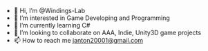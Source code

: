 - 👋 Hi, I’m @Windings-Lab
- 👀 I’m interested in Game Developing and Programming
- 🌱 I’m currently learning C#
- 💞️ I’m looking to collaborate on AAA, Indie, Unity3D game projects
- 📫 How to reach me janton20001@gmail.com

<!---
Windings-Lab/Windings-Lab is a ✨ special ✨ repository because its `README.md` (this file) appears on your GitHub profile.
You can click the Preview link to take a look at your changes.
--->
